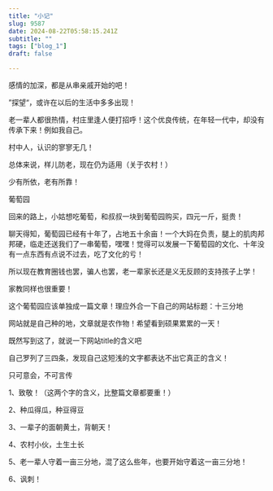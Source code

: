 ```yaml
--- 
title: "小记" 
slug: 9587
date: 2024-08-22T05:58:15.241Z 
subtitle: "" 
tags: ["blog_1"] 
draft: false

--- 
```



感情的加深，都是从串亲戚开始的吧！




”探望“，或许在以后的生活中多多出现！




老一辈人都很热情，村庄里逢人便打招呼！这个优良传统，在年轻一代中，却没有传承下来！例如我自己。

村中人，认识的寥寥无几！




总体来说，样儿防老，现在仍为适用（关于农村！）

少有所依，老有所靠！







葡萄园

回来的路上，小姑想吃葡萄，和叔叔一块到葡萄园购买，四元一斤，挺贵！

聊天得知，葡萄园已经有十年了，占地五十余亩！一个大妈在负责，腿上的肌肉邦邦硬，临走还送我们了一串葡萄，嘿嘿！觉得可以发展一下葡萄园的文化、十年没有一点东西有点说不过去，吃了文化的亏！

所以现在教育圈钱也罢，骗人也罢，老一辈家长还是义无反顾的支持孩子上学！

家教同样也很重要！




这个葡萄园应该单独成一篇文章！理应外合一下自己的网站标题：十三分地

网站就是自己种的地，文章就是农作物！希望看到硕果累累的一天！




既然写到这了，就说一下网站title的含义吧

自己罗列了三四条，发现自己这短浅的文字都表达不出它真正的含义！

只可意会，不可言传




1、致敬！（这两个字的含义，比整篇文章都要重！）

2、种瓜得瓜，种豆得豆

3、一辈子的面朝黄土，背朝天！

4、农村小伙，土生土长

5、老一辈人守着一亩三分地，混了这么些年，也要开始守着这一亩三分地！

6、讽刺！










